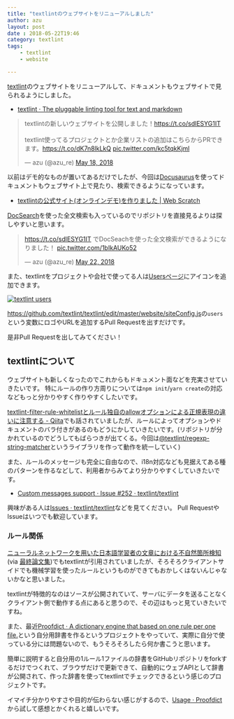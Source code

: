 ```yaml
---
title: "textlintのウェブサイトをリニューアルしました"
author: azu
layout: post
date : 2018-05-22T19:46
category: textlint
tags:
    - textlint
    - website

---
```


[textlint](https://github.com/textlint/textlint "textlint")のウェブサイトをリニューアルして、ドキュメントもウェブサイトで見られるようにしました。

- [textlint · The pluggable linting tool for text and markdown](https://textlint.github.io/)

<blockquote class="twitter-tweet" data-lang="en"><p lang="ja" dir="ltr">textlintの新しいウェブサイトを公開しました！<a href="https://t.co/sdlESYG1IT">https://t.co/sdlESYG1IT</a><br><br>textlint使ってるプロジェクトとか企業リストの追加はこちらからPRできます。<a href="https://t.co/dK7n8lkLkQ">https://t.co/dK7n8lkLkQ</a> <a href="https://t.co/kc5tqkKjml">pic.twitter.com/kc5tqkKjml</a></p>&mdash; azu (@azu_re) <a href="https://twitter.com/azu_re/status/997505897046855681?ref_src=twsrc%5Etfw">May 18, 2018</a></blockquote>
<script async src="https://platform.twitter.com/widgets.js" charset="utf-8"></script>

以前はデモ的なものが置いてあるだけでしたが、今回は[Docusaurus](https://docusaurus.io/en/)を使ってドキュメントもウェブサイト上で見たり、検索できるようになっています。

- [textlintの公式サイト(オンラインデモ)を作りました | Web Scratch](https://efcl.info/2016/02/24/textlint-online-demo/)

[DocSearch](https://community.algolia.com/docsearch/)を使った全文検索も入っているのでリポジトリを直接見るよりは探しやすいと思います。

<blockquote class="twitter-tweet" data-conversation="none" data-lang="en"><p lang="ja" dir="ltr"><a href="https://t.co/sdlESYG1IT">https://t.co/sdlESYG1IT</a> でDocSeachを使った全文検索ができるようになりました！ <a href="https://t.co/1bIkAUKo52">pic.twitter.com/1bIkAUKo52</a></p>&mdash; azu (@azu_re) <a href="https://twitter.com/azu_re/status/998913149125341184?ref_src=twsrc%5Etfw">May 22, 2018</a></blockquote>
<script async src="https://platform.twitter.com/widgets.js" charset="utf-8"></script>

また、textlintをプロジェクトや会社で使ってる人は[Usersページ](https://textlint.github.io/users.html)にアイコンを追加できます。

[![textlint users](https://efcl.info/wp-content/uploads/2018/05/textlint.github.io_users.png)](https://textlint.github.io/users.html)

<https://github.com/textlint/textlint/edit/master/website/siteConfig.js>の`users`という変数にロゴやURLを追加するPull Requestを出すだけです。

是非Pull Requestを出してみてください！

## textlintについて

ウェブサイトも新しくなったのでこれからもドキュメント面などを充実させていきたいです。
特にルールの作り方周りについては`npm init`/`yarn create`の対応などもっと分かりやすく作りやすくしたいです。

[textlint-filter-rule-whitelistとルール独自のallowオプションによる正規表現の違いに注意する - Qiita](https://qiita.com/khsk/items/ff9f7c015e69e2eb1017)でも話されていましたが、ルールによってオプションやドキュメントのバラ付きがあるのもどうにかしていきたいです。(リポジトリが分かれているのでどうしてもばらつきが出てくる。今回は[@textlint/regexp-string-matcher](https://github.com/textlint/regexp-string-matcher)というライブラリを作って動作を統一していく)

また、ルールのメッセージも完全に自由なので、i18n対応なども見据えてある種のパターンを作るなどして、利用者からみてより分かりやすくしていきたいです。

- [Custom messages support · Issue #252 · textlint/textlint](https://github.com/textlint/textlint/issues/252)

興味がある人は[Issues · textlint/textlint](https://github.com/textlint/textlint/issues?q=is%3Aissue+is%3Aopen+label%3A%22good+first+issue%22)などを見てください。
Pull RequestやIssueはいつでも歓迎しています。

### ルール関係

[ニューラルネットワークを用いた日本語学習者の文章における不自然箇所検知](http://db-event.jpn.org/deim2018/data/papers/298.pdf)(via [最終論文集](http://db-event.jpn.org/deim2018/post/proceedings/#session_G3))でもtextlintが引用されていましたが、そろそろクライアントサイドでも機械学習を使ったルールというものができてもおかしくはないんじゃないかなと思いました。

textlintが特徴的なのはソースが公開されていて、サーバにデータを送ることなくクライアント側で動作する点にあると思うので、その辺はもっと見ていきたいですね。

また、最近[Proofdict · A dictionary engine that based on one rule per one file.](https://proofdict.github.io/)という自分用辞書を作るというプロジェクトをやっていて、実際に自分で使っている分には問題ないので、もうそろそろしたら何か書こうと思います。

簡単に説明すると自分用の1ルール1ファイルの辞書をGitHubリポジトリをforkするだけでつくれて、ブラウザだけで更新できて、自動的にウェブAPIとして辞書が公開されて、作った辞書を使ってtextlintでチェックできるという感じのプロジェクトです。

イマイチ分かりやすさや目的が伝わらない感じがするので、[Usage · Proofdict](https://proofdict.github.io/docs/usage.html)から試して感想とかくれると嬉しいです。